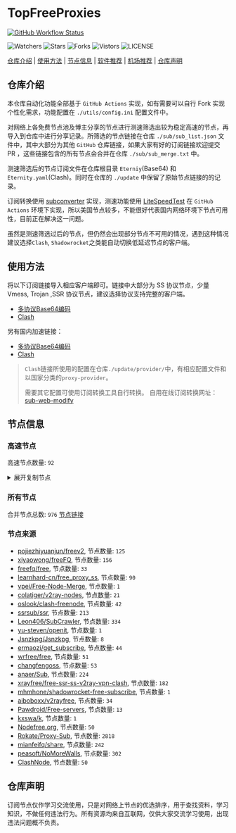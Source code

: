 # TopFreeProxies
[![GitHub Workflow Status](https://github.com/Jason6111/topfreeproxies/actions/workflows/get-proxies.yml/badge.svg)](https://github.com/Jason6111/TopFreeProxies/actions/workflows/get-proxies.yml) 

![Watchers](https://img.shields.io/github/watchers/Jason6111/topfreeproxies) ![Stars](https://img.shields.io/github/stars/Jason6111/topfreeproxies) ![Forks](https://img.shields.io/github/forks/Jason6111/topfreeproxies) ![Vistors](https://visitor-badge.laobi.icu/badge?page_id=Jason6111.topfreeproxies) ![LICENSE](https://img.shields.io/badge/license-CC%20BY--SA%204.0-green.svg)

[仓库介绍](https://github.com/Jason6111/TopFreeProxies#仓库介绍) | [使用方法](https://github.com/Jason6111/TopFreeProxies#使用方法) | [节点信息](https://github.com/Jason6111/TopFreeProxies#节点信息) | [软件推荐](https://github.com/Jason6111/TopFreeProxies#客户端选择) | [机场推荐](https://github.com/Jason6111/TopFreeProxies#机场推荐) | [仓库声明](https://github.com/Jason6111/TopFreeProxies#仓库声明)

## 仓库介绍
本仓库自动化功能全部基于 `GitHub Actions` 实现，如有需要可以自行 Fork 实现个性化需求，功能配置在 `./utils/config.ini` 配置文件中。

对网络上各免费节点池及博主分享的节点进行测速筛选出较为稳定高速的节点，再导入到仓库中进行分享记录。所筛选的节点链接在仓库 `./sub/sub_list.json` 文件中，其中大部分为其他 `GitHub` 仓库链接，如果大家有好的订阅链接欢迎提交 PR ，这些链接包含的所有节点会合并在仓库 `./sub/sub_merge.txt` 中。

测速筛选后的节点订阅文件在仓库根目录 `Eterniy`(Base64) 和 `Eternity.yaml`(Clash)。同时在仓库的 `./update` 中保留了原始节点链接的的记录。

订阅转换使用 [subconverter](https://github.com/tindy2013/subconverter) 实现，测速功能使用 [LiteSpeedTest](https://github.com/xxf098/LiteSpeedTest) 在 `GitHub Actions` 环境下实现，所以美国节点较多，不能很好代表国内网络环境下节点可用性，目前正在解决这一问题。

虽然是测速筛选过后的节点，但仍然会出现部分节点不可用的情况，遇到这种情况建议选择`Clash`, `Shadowrocket`之类能自动切换低延迟节点的客户端。

## 使用方法
将以下订阅链接导入相应客户端即可。链接中大部分为 SS 协议节点，少量 Vmess, Trojan ,SSR 协议节点，建议选择协议支持完整的客户端。

- [多协议Base64编码](https://raw.githubusercontent.com/Jason6111/TopFreeProxies/master/Eternity)
- [Clash](https://raw.githubusercontent.com/Jason6111/TopFreeProxies/master/Eternity.yaml)

另有国内加速链接：

- [多协议Base64编码](https://fastly.jsdelivr.net/gh/Jason6111/TopFreeProxies@master/Eternity)
- [Clash](https://fastly.jsdelivr.net/gh/Jason6111/TopFreeProxies@master/Eternity.yaml)

>`Clash`链接所使用的配置在仓库`./update/provider/`中，有相应配置文件和以国家分类的`proxy-provider`。
>
>需要其它配置可使用订阅转换工具自行转换。
>自用在线订阅转换网址：[sub-web-modify](https://sub.v1.mk/)

## 节点信息
### 高速节点
高速节点数量: `92`
<details>
  <summary>展开复制节点</summary>

    vmess://eyJ2IjoiMiIsInBzIjoi8J+HsPCfh7cg6Z+p5Zu9XzAxMjgwMTciLCJhZGQiOiIxMy4yMDkuNzIuODciLCJwb3J0IjoiMzYxNDUiLCJ0eXBlIjoibm9uZSIsImlkIjoiMTZhM2JjNWEtYTIyYy00MDkxLWJkOTAtMzE0ZTg3MTc1ZjBhIiwiYWlkIjoiMCIsIm5ldCI6InRjcCIsInBhdGgiOiIvIiwiaG9zdCI6IiIsInRscyI6IiJ9
    vmess://eyJ2IjoiMiIsInBzIjoi8J+HsPCfh7cg6Z+p5Zu9XzAxMjgwMDciLCJhZGQiOiIxMzEuMTg2LjIxLjIyMyIsInBvcnQiOiIyNDI1MCIsInR5cGUiOiJub25lIiwiaWQiOiIyNWRkYjIxNS05ODQwLTRjZGItZTAzNy0xN2E5NDNiMzI1MDAiLCJhaWQiOiIwIiwibmV0Ijoid3MiLCJwYXRoIjoiLyIsImhvc3QiOiIiLCJ0bHMiOiIifQ==
    vmess://eyJ2IjoiMiIsInBzIjoi8J+HuPCfh6wg5paw5Yqg5Z2hKOayueeuoeegtOino+i1hOa6kOWQmykiLCJhZGQiOiIxNzIuMTA0LjE2Ny4yNDAiLCJwb3J0IjoiNzIwNCIsInR5cGUiOiJub25lIiwiaWQiOiI5YzUyNzc2Yi00YjAxLTRhZTYtOWY3ZC0yNWNkNDcyNWUxM2MiLCJhaWQiOiIwIiwibmV0Ijoid3MiLCJwYXRoIjoiL3NnMSIsImhvc3QiOiIiLCJ0bHMiOiIifQ==
    trojan://0c6a3341e8d5ab17@103.172.116.196:3389?allowInsecure=1#SG_103.172.116.196_01262023c7ab-555trojan
    vmess://eyJ2IjoiMiIsInBzIjoi8J+Hr/Cfh7Ug5pel5pysIDAwNCIsImFkZCI6Im00LjQwMDEwMDEwLnh5eiIsInBvcnQiOiIzNzEyMSIsInR5cGUiOiJub25lIiwiaWQiOiI1NzVlNGQ5Mi0xMDU2LTQ0YzItOGNhYy03NWVmMWM4NTlhZDUiLCJhaWQiOiIwIiwibmV0IjoidGNwIiwicGF0aCI6Ii8iLCJob3N0IjoibTQuNDAwMTAwMTAueHl6IiwidGxzIjoidGxzIn0=
    vmess://eyJ2IjoiMiIsInBzIjoi8J+HuPCfh6wg5paw5Yqg5Z2hXzAxMjgwMjYiLCJhZGQiOiIxMTguMTA3LjU3LjE4MCIsInBvcnQiOiIyNzU0MiIsInR5cGUiOiJub25lIiwiaWQiOiIwYzg4YjVmZS1iMTliLTRiMTctOWFiYi05OWEwODI0ZDA0ZjEiLCJhaWQiOiIwIiwibmV0IjoidGNwIiwicGF0aCI6Ii8iLCJob3N0IjoiIiwidGxzIjoiIn0=
    vmess://eyJ2IjoiMiIsInBzIjoi8J+HsPCfh7cg6Z+p5Zu9XzAxMjgwMTEiLCJhZGQiOiIzLjM0LjIuODQiLCJwb3J0IjoiNTI1NTQiLCJ0eXBlIjoibm9uZSIsImlkIjoiOTIwMDJkNDctNTgxNS00YTcxLTk0OWYtYjJhZjE3NDMyMjQ4IiwiYWlkIjoiMCIsIm5ldCI6InRjcCIsInBhdGgiOiIvIiwiaG9zdCI6IiIsInRscyI6IiJ9
    vmess://eyJ2IjoiMiIsInBzIjoi8J+HuPCfh6wg5paw5Yqg5Z2hXzAxMjgwMTgiLCJhZGQiOiIyMDYuMTg5LjE0Ny42OSIsInBvcnQiOiIyMDQzNyIsInR5cGUiOiJub25lIiwiaWQiOiJiMDcxOThkMy04YzJkLTQxNjYtZGYwNS1jYTU0ZWE1ZWU2Y2EiLCJhaWQiOiIwIiwibmV0IjoidGNwIiwicGF0aCI6Ii8iLCJob3N0IjoiIiwidGxzIjoiIn0=
    ss://YWVzLTI1Ni1jZmI6YW1hem9uc2tyMDU@43.200.2.173:443#%F0%9F%87%B0%F0%9F%87%B7%20_KR_%E9%9F%A9%E5%9B%BD%204
    vmess://eyJ2IjoiMiIsInBzIjoi8J+HsPCfh7cgX0tSX+mfqeWbvSAyIiwiYWRkIjoic3Vyb25nd2VpLmV1Lm9yZyIsInBvcnQiOiI0NDMiLCJ0eXBlIjoibm9uZSIsImlkIjoiNjA5M2VlZmItN2FiNi00MWRmLWFiYTAtZDVmYTU4MTQ3ZTEwIiwiYWlkIjoiMCIsIm5ldCI6IndzIiwicGF0aCI6Ii9yZWZmczd5MjZnMHVhIiwiaG9zdCI6InN1cm9uZ3dlaS5ldS5vcmciLCJ0bHMiOiJ0bHMifQ==
    vmess://eyJ2IjoiMiIsInBzIjoi8J+HsPCfh7cg6Z+p5Zu9XzAxMjgwMTYiLCJhZGQiOiIzLjM1LjEzNC4yMCIsInBvcnQiOiI0NDYyOCIsInR5cGUiOiJub25lIiwiaWQiOiI4ZWM3OGY1NC0wNTFiLTRhZjAtODMyNC0wZDkyNWM3NGM1ZTAiLCJhaWQiOiIwIiwibmV0IjoidGNwIiwicGF0aCI6Ii9yZWZmczd5MjZnMHVhIiwiaG9zdCI6InN1cm9uZ3dlaS5ldS5vcmciLCJ0bHMiOiIifQ==
    vmess://eyJ2IjoiMiIsInBzIjoi8J+HrfCfh7AgSEvjgJDku5jotLnmjqjojZDvvJpodHRwcy8vdHQuc2JzL3ZpcOOAkSAyIiwiYWRkIjoicHJveHlzdS1hbGFuLjQ2NjUxMjAxLnh5eiIsInBvcnQiOiI0NDMiLCJ0eXBlIjoibm9uZSIsImlkIjoiMGE0MGJiZTItNjk3NC00ZTU5LTgyMGUtN2E5NGU4ZTgwMGJiIiwiYWlkIjoiMCIsIm5ldCI6IndzIiwicGF0aCI6Ii9TVFc3TVZTWSIsImhvc3QiOiJwcm94eXN1LWFsYW4uNDY2NTEyMDEueHl6IiwidGxzIjoidGxzIn0=
    trojan://da777aae-defb-41d0-a183-2c27da2b4677@jgwdj3.gaox.ml:443?allowInsecure=1#%F0%9F%87%AF%F0%9F%87%B5%20%5B01-03%5D%7Copenrunner%7C%E6%97%A5%E6%9C%AC%28JP%29Japan%2FTokyo_16
    trojan://7Z29DRr1ts@cp-asus.ml:50275?allowInsecure=1#%F0%9F%87%B8%F0%9F%87%AC%20%5B01-03%5D%7Copenrunner%7C%E6%96%B0%E5%8A%A0%E5%9D%A1%28SG%29Singapore%2FSingapore_8
    vmess://eyJ2IjoiMiIsInBzIjoi8J+HrfCfh7AgWzAxLTAzXXxvcGVucnVubmVyfOS4reWbvemmmea4ry/kuK3lm73lj7Dmub4oQ04pQ2hpbmEvU2hlbnpoZW4vKOWPr+iDveaYr+S4rei9rOiKgueCuSlfMyIsImFkZCI6IlYxMDQuYmdwbmV0LnRvcCIsInBvcnQiOiIyNjEwNCIsInR5cGUiOiJub25lIiwiaWQiOiJlZjM2MWM4My04Yjg5LTM5NTAtOWM5Yi02Y2NjMTc3ZTYyODUiLCJhaWQiOiIwIiwibmV0Ijoid3MiLCJwYXRoIjoiL2FkbWluIiwiaG9zdCI6IlYxMDQuYmdwbmV0LnRvcCIsInRscyI6IiJ9
    vmess://eyJ2IjoiMiIsInBzIjoi8J+HrfCfh7AgWzAxLTAzXXxvcGVucnVubmVyfOS4reWbvemmmea4ry/kuK3lm73lj7Dmub4oQ04pQ2hpbmEvQmVpamluZy8o5Y+v6IO95piv5Lit6L2s6IqC54K5KV8xMCIsImFkZCI6InNoY3UuZm9yZ2VidWtraXQuY29tIiwicG9ydCI6IjQ3Mzg5IiwidHlwZSI6Im5vbmUiLCJpZCI6ImY2ODBkZmQ4LTNiNTktNDhhZi1hZWE4LTFkNGJjMDlhMTcwNSIsImFpZCI6IjAiLCJuZXQiOiJ0Y3AiLCJwYXRoIjoiL2FkbWluIiwiaG9zdCI6IlYxMDQuYmdwbmV0LnRvcCIsInRscyI6IiJ9
    vmess://eyJ2IjoiMiIsInBzIjoi8J+HuPCfh6wgWzAxLTAzXXxvcGVucnVubmVyfOaWsOWKoOWdoShTRylTaW5nYXBvcmUvU2luZ2Fwb3JlXzciLCJhZGQiOiJ2Mi0yLmdvZGxpZ2h0Lnh5eiIsInBvcnQiOiIzMDUyNiIsInR5cGUiOiJub25lIiwiaWQiOiI0MzMwOGQyNy05NGVjLTQwOGUtYThmNi1kNjgyY2ZiOTljYTkiLCJhaWQiOiIwIiwibmV0Ijoid3MiLCJwYXRoIjoiLzU0ZjYzNGZzIiwiaG9zdCI6InYyLTIuZ29kbGlnaHQueHl6IiwidGxzIjoidGxzIn0=
    vmess://eyJ2IjoiMiIsInBzIjoi8J+HrfCfh7AgWzAxLTAzXXxvcGVucnVubmVyfOS4reWbvemmmea4r+eJueWIq+ihjOaUv+WMuihISylIb25na29uZ1NBUkNoaW5hL0hvbmdLb25nXzE5IiwiYWRkIjoiNDI2aGsuZmFuczgueHl6IiwicG9ydCI6IjQ0MyIsInR5cGUiOiJub25lIiwiaWQiOiI5M2JkYWVkNS0xM2M1LTM5MjctOTNkNy1hNjg3N2M1YWM4ZDIiLCJhaWQiOiIyIiwibmV0Ijoid3MiLCJwYXRoIjoiL3JheSIsImhvc3QiOiI0MjZoay5mYW5zOC54eXoiLCJ0bHMiOiJ0bHMifQ==
    vmess://eyJ2IjoiMiIsInBzIjoi8J+HrfCfh7AgWzAxLTAzXXxvcGVucnVubmVyfOS4reWbvemmmea4ry/kuK3lm73lj7Dmub4oQ04pQ2hpbmEvQmVpamluZy8o5Y+v6IO95piv5Lit6L2s6IqC54K5KV8yMCIsImFkZCI6IlYzMDkuYmdwbmV0LnRvcCIsInBvcnQiOiIyNjMwOSIsInR5cGUiOiJub25lIiwiaWQiOiJlZjM2MWM4My04Yjg5LTM5NTAtOWM5Yi02Y2NjMTc3ZTYyODUiLCJhaWQiOiIwIiwibmV0IjoidGNwIiwicGF0aCI6Ii9yYXkiLCJob3N0IjoiNDI2aGsuZmFuczgueHl6IiwidGxzIjoiIn0=
    vmess://eyJ2IjoiMiIsInBzIjoi8J+HrfCfh7AgWzAxLTAzXXxvcGVucnVubmVyfOS4reWbvemmmea4ry/kuK3lm73lj7Dmub4oQ04pQ2hpbmEvU2hlbnpoZW4vKOWPr+iDveaYr+S4rei9rOiKgueCuSlfMjMiLCJhZGQiOiJWMjAzLmJncG5ldC50b3AiLCJwb3J0IjoiMjYyMDMiLCJ0eXBlIjoibm9uZSIsImlkIjoiZWYzNjFjODMtOGI4OS0zOTUwLTljOWItNmNjYzE3N2U2Mjg1IiwiYWlkIjoiMCIsIm5ldCI6InRjcCIsInBhdGgiOiIvcmF5IiwiaG9zdCI6IjQyNmhrLmZhbnM4Lnh5eiIsInRscyI6IiJ9
    trojan://cfbabf31-2cf6-40ca-9688-abbb682370aa@cn.speedabc.xyz:32002?allowInsecure=1&sni=jp-bgp.speedaccelerate.com#%F0%9F%87%AD%F0%9F%87%B0%20%5B01-03%5D%7Copenrunner%7C%E4%B8%AD%E5%9B%BD%E9%A6%99%E6%B8%AF%2F%E4%B8%AD%E5%9B%BD%E5%8F%B0%E6%B9%BE%28CN%29China%2FShenzhen%2F%28%E5%8F%AF%E8%83%BD%E6%98%AF%E4%B8%AD%E8%BD%AC%E8%8A%82%E7%82%B9%29_25
    trojan://e5d46365e25e31d94279c2bcf93390a2@sg-sr-116.mitoption.com:443?allowInsecure=1#%F0%9F%87%B8%F0%9F%87%AC%20%5B01-03%5D%7Copenrunner%7C%E6%96%B0%E5%8A%A0%E5%9D%A1%28SG%29Singapore%2FSingapore_28
    vmess://eyJ2IjoiMiIsInBzIjoi8J+Hr/Cfh7UgWzAxLTAzXXxvcGVucnVubmVyfOaXpeacrChKUClKYXBhbi9Ub2t5b18yOSIsImFkZCI6IjE0MC4yMzguNDguMTk0IiwicG9ydCI6Ijg4ODgiLCJ0eXBlIjoibm9uZSIsImlkIjoiMjRmMWRmYWQtMTI2Ny00Mjk3LThlODgtMGU5YjhlZjQ3ZTQ3IiwiYWlkIjoiMCIsIm5ldCI6InRjcCIsInBhdGgiOiIvIiwiaG9zdCI6IiIsInRscyI6IiJ9
    vmess://eyJ2IjoiMiIsInBzIjoi8J+HqPCfh7MgWzAxLTAzXXxvcGVucnVubmVyfOS4reWbveWPsOa5vihUVylUYWl3YW4vQ2l0eU9mZmljZV8yIiwiYWRkIjoiNjEuMjIyLjIwMi4xNDAiLCJwb3J0IjoiMzM3OTIiLCJ0eXBlIjoibm9uZSIsImlkIjoiZTU1Y2QxODItMDFiMC00ZmI3LWE1MTAtMzYzNzAxYTQ5MWM1IiwiYWlkIjoiMCIsIm5ldCI6IndzIiwicGF0aCI6Ii8iLCJob3N0IjoiIiwidGxzIjoiIn0=
    ss://YWVzLTI1Ni1nY206WTZSOXBBdHZ4eHptR0M@158.247.205.87:5601#%F0%9F%87%AF%F0%9F%87%B5%20%5B01-03%5D%7Copenrunner%7C%E6%97%A5%E6%9C%AC%28JP%29Japan%2FOsaka_40
    trojan://7b4066ae-accc-11eb-a8bf-f23c91cfbbc9@ssl.tcpbbr.net:443?allowInsecure=1#%F0%9F%87%AD%F0%9F%87%B0%20%5B01-03%5D%7Copenrunner%7C%E4%B8%AD%E5%9B%BD%E9%A6%99%E6%B8%AF%E7%89%B9%E5%88%AB%E8%A1%8C%E6%94%BF%E5%8C%BA%28HK%29Hongkong%2BSAR%2BChina%2FHong%2BKong_42
    ss://Y2hhY2hhMjAtaWV0Zi1wb2x5MTMwNTpHIXlCd1BXSDNWYW8@148.66.56.99:807#HK_52
    ss://Y2hhY2hhMjAtaWV0Zi1wb2x5MTMwNTpYczlPUlQ0ajY1YjhIcmVacmcwcA@185.160.26.91:1663#JP_67
    ss://YWVzLTI1Ni1jZmI6YW1hem9uc2tyMDU@3.112.193.151:443#JP_71
    vmess://eyJ2IjoiMiIsInBzIjoi8J+HsPCfh7cg576O5Zu9LXZtZXNzLWFtZGtyLnB0dXUubWw0NDMt6KKr5aKZLeS4rei9rDE0Ni41Ni45Ni43NS3op6PplIHpn6nlm73lnLDljLpORumdnuiHquWItuWJpyIsImFkZCI6ImFtZGtyLnB0dXUubWwiLCJwb3J0IjoiNDQzIiwidHlwZSI6Im5vbmUiLCJpZCI6ImUyY2RjMzA1LWRkYTctNDY1ZS1iNjc1LWJhMDQ2OGQyYThiMyIsImFpZCI6IjQiLCJuZXQiOiJ3cyIsInBhdGgiOiIvOTg3IiwiaG9zdCI6ImFtZGtyLnB0dXUubWwiLCJ0bHMiOiJ0bHMifQ==
    ss://YWVzLTI1Ni1jZmI6YW1hem9uc2tyMDU@54.169.62.50:443#SG_124
    ss://Y2hhY2hhMjAtaWV0Zi1wb2x5MTMwNTpHIXlCd1BXSDNWYW8@217.197.161.136:811#Pool_%F0%9F%87%B8%F0%9F%87%ACSG_125
    ss://Y2hhY2hhMjAtaWV0Zi1wb2x5MTMwNTpHIXlCd1BXSDNWYW8@217.197.161.138:805#Pool_%F0%9F%87%B8%F0%9F%87%ACSG_126
    vmess://eyJ2IjoiMiIsInBzIjoi8J+HsPCfh7cg576O5Zu9LXZtZXNzLWFtZGtyLnB0dXUuZ2E0NDMt6KKr5aKZLeS4rei9rDE1Mi42OS4yMjkuMjIyLeino+mUgemfqeWbveWcsOWMuk5G6Z2e6Ieq5Yi25YmnIiwiYWRkIjoiYW1ka3IucHR1dS5nYSIsInBvcnQiOiI0NDMiLCJ0eXBlIjoibm9uZSIsImlkIjoiYTYxMmI2N2YtYTc5Yi00YTcxLWE4MmItYTQ2OTA2NzUyMDIzIiwiYWlkIjoiNCIsIm5ldCI6IndzIiwicGF0aCI6Ii80MDgiLCJob3N0IjoiYW1ka3IucHR1dS5nYSIsInRscyI6InRscyJ9
    ss://YWVzLTI1Ni1jZmI6YW1hem9uc2tyMDU@54.169.211.238:443#SG_128
    ss://Y2hhY2hhMjAtaWV0Zi1wb2x5MTMwNTpHIXlCd1BXSDNWYW8@81.90.189.41:810#%F0%9F%87%B8%F0%9F%87%AC%20Relay_%F0%9F%87%B8%F0%9F%87%ACSG-%F0%9F%87%B8%F0%9F%87%ACSG_131
    ss://YWVzLTI1Ni1jZmI6YW1hem9uc2tyMDU@18.141.183.204:443#SG_132
    vmess://eyJ2IjoiMiIsInBzIjoi8J+Hr/Cfh7Ug576O5Zu9LXZtZXNzLWpwYW1kLmZpbmV5b28ubWw0NDMt6KKr5aKZLeS4rei9rDEzOC4yLjMzLjEwMi3op6PplIHml6XmnKzlnLDljLpORumdnuiHquWItuWJpyIsImFkZCI6ImpwYW1kLmZpbmV5b28ubWwiLCJwb3J0IjoiNDQzIiwidHlwZSI6Im5vbmUiLCJpZCI6IjM1ZTVlMmVhLTEzNzItNDc0NS1kZmY4LWZiMmJkMTEwMTZjNCIsImFpZCI6IjQiLCJuZXQiOiJ3cyIsInBhdGgiOiIvMTIzIiwiaG9zdCI6ImpwYW1kLmZpbmV5b28ubWwiLCJ0bHMiOiJ0bHMifQ==
    ss://YWVzLTI1Ni1jZmI6YW1hem9uc2tyMDU@54.254.199.122:443#SG_135
    vmess://eyJ2IjoiMiIsInBzIjoi8J+Hr/Cfh7Ug576O5Zu9LXZtZXNzLWpwYXJtLmZpbmV5b28ubWw0NDMt6KKr5aKZLeS4rei9rDEzOC4yLjMzLjkwLeino+mUgeaXpeacrOWcsOWMuk5G6Z2e6Ieq5Yi25YmnIiwiYWRkIjoianBhcm0uZmluZXlvby5tbCIsInBvcnQiOiI0NDMiLCJ0eXBlIjoibm9uZSIsImlkIjoiMTBiYTQ3OGUtOWRlMS00YWE5LWMwOWUtNzcwNzAyNTMzNGQzIiwiYWlkIjoiNCIsIm5ldCI6IndzIiwicGF0aCI6Ii8xMjMiLCJob3N0IjoianBhcm0uZmluZXlvby5tbCIsInRscyI6InRscyJ9
    vmess://eyJ2IjoiMiIsInBzIjoi8J+Hr/Cfh7Ug576O5Zu9LXZtZXNzLWpwYXJtLmZpbmV5b28uY2Y0NDMt6KKr5aKZLeS4rei9rDE1Mi43MC44MS42Ni3op6PplIHml6XmnKzlnLDljLpORumdnuiHquWItuWJpyIsImFkZCI6ImpwYXJtLmZpbmV5b28uY2YiLCJwb3J0IjoiNDQzIiwidHlwZSI6Im5vbmUiLCJpZCI6ImJkNWVlMjQ5LWZlN2ItNDY2OS1hNmQ5LWIzZjVlZWNiOThlNiIsImFpZCI6IjQiLCJuZXQiOiJ3cyIsInBhdGgiOiIvMTIzIiwiaG9zdCI6ImpwYXJtLmZpbmV5b28uY2YiLCJ0bHMiOiJ0bHMifQ==
    vmess://eyJ2IjoiMiIsInBzIjoi8J+HuPCfh6wg5Lit5Zu9LXZtZXNzLTguMjE0LjMzLjE1ODgwLeiiq+WimS3nm7Tov54t6Kej6ZSB5paw5Yqg5Z2h5Zyw5Yy6TkbpnZ7oh6rliLbliaciLCJhZGQiOiI4LjIxNC4zMy4xNTgiLCJwb3J0IjoiODAiLCJ0eXBlIjoibm9uZSIsImlkIjoiY2I4MWU2YWItMWQ4My00YWMxLWYwYWQtYWU1YzJhN2MyOWVmIiwiYWlkIjoiMCIsIm5ldCI6IndzIiwicGF0aCI6Ii8iLCJob3N0IjoiIiwidGxzIjoiIn0=
    vmess://eyJ2IjoiMiIsInBzIjoi8J+HuPCfh6wg576O5Zu9LXZtZXNzLWNhLjAxMTIyMzMueHl6ODQ0My3ooqvlopkt5Lit6L2sMTk5Ljg3LjIxMC4xODYt6Kej6ZSB5paw5Yqg5Z2h5Zyw5Yy6TkbpnZ7oh6rliLbliaciLCJhZGQiOiJjYS4wMTEyMjMzLnh5eiIsInBvcnQiOiI4NDQzIiwidHlwZSI6Im5vbmUiLCJpZCI6ImMzMDAwZTlkLWJlZTctNGZkYi1iMzEyLWRkMDcwMzBmMzI1ZCIsImFpZCI6IjQiLCJuZXQiOiJ3cyIsInBhdGgiOiIvaG9tZSIsImhvc3QiOiJjYS4wMTEyMjMzLnh5eiIsInRscyI6InRscyJ9
    vmess://eyJ2IjoiMiIsInBzIjoi8J+Hr/Cfh7Ug5pel5pysLXZtZXNzLTE0Ni41Ni40MC4xMTcyNzY3NS3ooqvlopkt55u06L+eLeino+mUgemfqeWbveWcsOWMuk5G6Z2e6Ieq5Yi25YmnIiwiYWRkIjoiMTQ2LjU2LjQwLjExNyIsInBvcnQiOiIyNzY3NSIsInR5cGUiOiJub25lIiwiaWQiOiIwNTNjYTBmNC0wNTdlLTQ5M2QtYWQzMC01YmE1MWYwMGY1OWMiLCJhaWQiOiI0IiwibmV0Ijoid3MiLCJwYXRoIjoiLyIsImhvc3QiOiIiLCJ0bHMiOiIifQ==
    vmess://eyJ2IjoiMiIsInBzIjoi8J+HuvCfh7gg576O5Zu9KOayueeuoeegtOino+i1hOa6kOWQmykgMTMiLCJhZGQiOiIxNzIuNjQuMTU0LjEwMiIsInBvcnQiOiI0NDMiLCJ0eXBlIjoibm9uZSIsImlkIjoiNWY2NGZhNjUtN2IxNC00OWM1LTk1NGQtYWExNWM2YmZjYWNkIiwiYWlkIjoiMCIsIm5ldCI6IndzIiwicGF0aCI6Ii9kb25ndGFpd2FuZy5jb20iLCJob3N0IjoiY2xhc2g2LnNzci1mcmVlLnh5eiIsInRscyI6InRscyJ9
    vmess://eyJ2IjoiMiIsInBzIjoi8J+HuvCfh7gg576O5Zu9XzAxMjgyNzAiLCJhZGQiOiIxNDEuMTkzLjIxMy4xMCIsInBvcnQiOiI0NDMiLCJ0eXBlIjoibm9uZSIsImlkIjoiMmIyMTQxMjItMTkwNi00MjhhLWJiYjctYTAzOWNiYjdjZDVjIiwiYWlkIjoiMCIsIm5ldCI6IndzIiwicGF0aCI6Ii85SlpGRFRLRSIsImhvc3QiOiJmcjEudHJ1bXAyMDIzLm9yZyIsInRscyI6InRscyJ9
    vmess://eyJ2IjoiMiIsInBzIjoi8J+HuvCfh7gg576O5Zu9KOayueeuoeegtOino+i1hOa6kOWQmykgMjMiLCJhZGQiOiIxOTguNDEuMjEyLjEyMiIsInBvcnQiOiI0NDMiLCJ0eXBlIjoibm9uZSIsImlkIjoiMmIyMTQxMjItMTkwNi00MjhhLWJiYjctYTAzOWNiYjdjZDVjIiwiYWlkIjoiMCIsIm5ldCI6IndzIiwicGF0aCI6Ii85SlpGRFRLRSIsImhvc3QiOiJmcjEudHJ1bXAyMDIzLm9yZyIsInRscyI6InRscyJ9
    vmess://eyJ2IjoiMiIsInBzIjoi8J+HuvCfh7gg576O5Zu9KOayueeuoeegtOino+i1hOa6kOWQmykgMTgiLCJhZGQiOiIxNDEuMTAxLjExNC4xMzQiLCJwb3J0IjoiNDQzIiwidHlwZSI6Im5vbmUiLCJpZCI6IjQ2MTI2MThjLTI0Y2QtNDM3OS05OTI0LWNmZGYzZDYxZmE1YSIsImFpZCI6IjAiLCJuZXQiOiJ3cyIsInBhdGgiOiIvSVlLTEQ1M00iLCJob3N0Ijoib3BmcjEudjJyYXlmcmVlMS54eXoiLCJ0bHMiOiJ0bHMifQ==
    vmess://eyJ2IjoiMiIsInBzIjoi8J+HuvCfh7ggX0JaX+S8r+WIqeWFuS0+8J+HuvCfh7hfVVNf576O5Zu9IDIiLCJhZGQiOiIyMDMuMzAuMTkwLjE5MSIsInBvcnQiOiI0NDMiLCJ0eXBlIjoibm9uZSIsImlkIjoiNTZhMjE4OGItMmFiNy00MDJjLWI5YjgtMzQ4NDdmZGYwOTU4IiwiYWlkIjoiMCIsIm5ldCI6IndzIiwicGF0aCI6Ii81UU5ST1NSViIsImhvc3QiOiJvcGxnMS56aHVqaWNuMi5jb20iLCJ0bHMiOiJ0bHMifQ==
    ss://Y2hhY2hhMjAtaWV0Zi1wb2x5MTMwNTopMU4xRTZ2MFNVX3JHVHBn@38.64.138.53:1035#%F0%9F%87%BA%F0%9F%87%B8%20%E5%8A%A0%E6%8B%BF%E5%A4%A7-ss-38.64.138.531035-%E8%A2%AB%E5%A2%99-%E7%9B%B4%E8%BF%9E-%E8%A7%A3%E9%94%81%E7%BE%8E%E5%9B%BD%E5%9C%B0%E5%8C%BANF%E9%9D%9E%E8%87%AA%E5%88%B6%E5%89%A7
    vmess://eyJ2IjoiMiIsInBzIjoi8J+HuvCfh7gg576O5Zu9IDA1OSIsImFkZCI6IjE0MS4xMDEuMTE1LjEzNCIsInBvcnQiOiI0NDMiLCJ0eXBlIjoibm9uZSIsImlkIjoiNDYxMjYxOGMtMjRjZC00Mzc5LTk5MjQtY2ZkZjNkNjFmYTVhIiwiYWlkIjoiMCIsIm5ldCI6IndzIiwicGF0aCI6Ii9JWUtMRDUzTSIsImhvc3QiOiJvcGZyMS52MnJheWZyZWUxLnh5eiIsInRscyI6InRscyJ9
    vmess://eyJ2IjoiMiIsInBzIjoi8J+HuvCfh7gg576O5Zu9IDExNyIsImFkZCI6InBoMDEuY2Yuc3NydTcuY2FzYSIsInBvcnQiOiI0NDMiLCJ0eXBlIjoibm9uZSIsImlkIjoiYjY4M2QzMzUtNjdlYy0zNTM4LTk0ZDItZTZiZjlhNjAwODIzIiwiYWlkIjoiMCIsIm5ldCI6IndzIiwicGF0aCI6Ii92MnJheSIsImhvc3QiOiJwaDAxLnNzcnU0LmZ1biIsInRscyI6InRscyJ9
    vmess://eyJ2IjoiMiIsInBzIjoi8J+HuvCfh7gg576O5Zu9IDAzNiIsImFkZCI6ImZiaS5nb3YiLCJwb3J0IjoiNDQzIiwidHlwZSI6Im5vbmUiLCJpZCI6ImQ1YTM4ZWFmLWI3MjMtNDViZS1iN2QyLTNjNGU0NWIyOTQwMCIsImFpZCI6IjAiLCJuZXQiOiJ3cyIsInBhdGgiOiIvdmlkZW9zIiwiaG9zdCI6ImhrMTIudGFyZ29vY2xvdWQubGl2ZSIsInRscyI6InRscyJ9
    vmess://eyJ2IjoiMiIsInBzIjoi8J+HuvCfh7gg576O5Zu9KOayueeuoeegtOino+i1hOa6kOWQmykgMjQiLCJhZGQiOiIxNDEuMTkzLjIxMy4yMSIsInBvcnQiOiI0NDMiLCJ0eXBlIjoibm9uZSIsImlkIjoiMmIyMTQxMjItMTkwNi00MjhhLWJiYjctYTAzOWNiYjdjZDVjIiwiYWlkIjoiMCIsIm5ldCI6IndzIiwicGF0aCI6Ii85SlpGRFRLRSIsImhvc3QiOiJmcjEudHJ1bXAyMDIzLm9yZyIsInRscyI6InRscyJ9
    vmess://eyJ2IjoiMiIsInBzIjoi8J+HuvCfh7gg576O5Zu9KOayueeuoeegtOino+i1hOa6kOWQmykgMTkiLCJhZGQiOiIxOTguNDEuMjAzLjUiLCJwb3J0IjoiNDQzIiwidHlwZSI6Im5vbmUiLCJpZCI6IjQ2MTI2MThjLTI0Y2QtNDM3OS05OTI0LWNmZGYzZDYxZmE1YSIsImFpZCI6IjAiLCJuZXQiOiJ3cyIsInBhdGgiOiIvSVlLTEQ1M00iLCJob3N0Ijoib3BmcjEudjJyYXlmcmVlMS54eXoiLCJ0bHMiOiJ0bHMifQ==
    ss://YWVzLTI1Ni1nY206ZmFCQW9ENTRrODdVSkc3@167.88.63.99:2375#%F0%9F%87%BA%F0%9F%87%B8%20%E7%BE%8E%E5%9B%BD-ss-167.88.63.992375-%E8%A2%AB%E5%A2%99-%E7%9B%B4%E8%BF%9E-%E8%A7%A3%E9%94%81%E7%BE%8E%E5%9B%BD%E5%9C%B0%E5%8C%BANF%E9%9D%9E%E8%87%AA%E5%88%B6%E5%89%A7
    ss://YWVzLTI1Ni1nY206S2l4THZLendqZWtHMDBybQ@38.114.114.49:8080#US_213
    ss://YWVzLTI1Ni1nY206a0RXdlhZWm9UQmNHa0M0@38.91.102.72:8882#US_166
    ss://YWVzLTI1Ni1nY206cEtFVzhKUEJ5VFZUTHRN@167.88.61.50:443#US_149
    ss://YWVzLTI1Ni1nY206ZzVNZUQ2RnQzQ1dsSklk@ak1438.free.www.outline.network:5003#%F0%9F%87%BA%F0%9F%87%B8%20Relay_%F0%9F%87%BA%F0%9F%87%B8US-%F0%9F%87%BA%F0%9F%87%B8US_174
    ss://YWVzLTI1Ni1nY206S2l4THZLendqZWtHMDBybQ@172.99.190.149:8080#US_147
    ss://YWVzLTI1Ni1nY206ZTRGQ1dyZ3BramkzUVk@38.91.102.123:9102#%F0%9F%87%BA%F0%9F%87%B8%20%E7%BE%8E%E5%9B%BD%28%E6%B2%B9%E7%AE%A1%E7%A0%B4%E8%A7%A3%E8%B5%84%E6%BA%90%E5%90%9B%29%2020
    ssr://MTczLjgyLjE4Ni4yNTo1MDAwNjphdXRoX2NoYWluX2E6bm9uZTpwbGFpbjpTVTlUZDJkQldWUlNSV0Z6YXlnbU1WVklXVlJwY1NjbUpURXlhV2R6WVhOaGJXRm1VMU5TLz9ncm91cD1VMU5TVUhKdmRtbGtaWEkmcmVtYXJrcz04Si1IdXZDZmg3Z2c1NzZPNVp1OUlEQTROZyZvYmZzcGFyYW09JnByb3RvcGFyYW09
    ss://YWVzLTI1Ni1nY206WEtGS2wyclVMaklwNzQ@38.91.102.30:8008#US_191
    ss://YWVzLTI1Ni1nY206Y2RCSURWNDJEQ3duZklO@38.68.135.19:8119#%F0%9F%87%BA%F0%9F%87%B8%20%5B01-03%5D%7Copenrunner%7C%E7%BE%8E%E5%9B%BD%28US%29USA%2FDallas_39
    ssr://MTU0LjkuMjA0LjIyOjYwMDAwOmF1dGhfY2hhaW5fYTpub25lOnBsYWluOlluTjJZV0p6WkdGelpHRnpibUkvP2dyb3VwPVUxTlNVSEp2ZG1sa1pYSSZyZW1hcmtzPThKLUh1dkNmaDdnZzU3Nk81WnU5SURBNU1BJm9iZnNwYXJhbT0mcHJvdG9wYXJhbT0
    vmess://eyJ2IjoiMiIsInBzIjoi8J+HuvCfh7gg576O5Zu9KOayueeuoeegtOino+i1hOa6kOWQmykgMzIiLCJhZGQiOiIxOTguNDEuMjA4LjIwMCIsInBvcnQiOiI4MCIsInR5cGUiOiJub25lIiwiaWQiOiJjNjc0N2RhNC1mYjJlLTRhMmEtYmRiNy04NjE0YmRkNmIwYjMiLCJhaWQiOiIwIiwibmV0Ijoid3MiLCJwYXRoIjoiL3NzaGtpdC8xNzM2OTYwMTExLzYzYjFhZjdhNWY0M2YvIiwiaG9zdCI6InNnMy12MnJheS5zc2hraXQub3JnIiwidGxzIjoiIn0=
    trojan://dbf9bf9c-2c3f-474a-8031-d4c00666a989@fhcamd2.gaox.ml:443?allowInsecure=0#%7C22.96Mb
    vmess://eyJ2IjoiMiIsInBzIjoiQHZwbnNlcnZlcnJy8J+Hq/Cfh7ciLCJhZGQiOiJmci1sczAzLm5iMS5mciIsInBvcnQiOiI2NDQ0MyIsInR5cGUiOiJub25lIiwiaWQiOiJjYjcwMDFjNy1lNDk1LTQxYWMtYjk0Mi1mMjVmNjA1MjM0MTQiLCJhaWQiOiIxIiwibmV0Ijoid3MiLCJwYXRoIjoiL2NsaWVudGFyZWEiLCJob3N0IjoiZnItbHMwMy5uYjEuZnIiLCJ0bHMiOiJ0bHMifQ==
    vmess://eyJ2IjoiMiIsInBzIjoi8J+Hs/Cfh7EgTkzojbflhbAgKGh0dHBzLy9hd2tqLmNmL2t5IOazqOWGjOS9k+mqjOa1geWqkuS9k+acuuWcuil5b3V0dWJl6Zi/5Lyf56eR5oqAIiwiYWRkIjoiQ0xPVURGTEFSRS5RVUVTVCIsInBvcnQiOiIyMDg2IiwidHlwZSI6Im5vbmUiLCJpZCI6IjE3ZGFmZTg3LWUyOGQtNGEzMy1mNjA4LTM3NWUxYTA1ZTdiNyIsImFpZCI6IjAiLCJuZXQiOiJ3cyIsInBhdGgiOiIvYXJpZXMiLCJob3N0Ijoic2N3LmNsb3VkZmxhcmUucXVlc3QiLCJ0bHMiOiIifQ==
    vmess://eyJ2IjoiMiIsInBzIjoi8J+HqvCfh7og5qyn5rSyKOayueeuoeegtOino+i1hOa6kOWQmykgMTEiLCJhZGQiOiIxOTAuOTMuMjQ1LjQiLCJwb3J0IjoiNDQzIiwidHlwZSI6Im5vbmUiLCJpZCI6IjE3YjJhMzEzLTM3YTAtNDk0NS1hOGU0LWU2MzM3NTUwNmI0YSIsImFpZCI6IjAiLCJuZXQiOiJ3cyIsInBhdGgiOiIvQTJESk9QRlQiLCJob3N0IjoibGcxMC5jZmNkbjEueHl6IiwidGxzIjoidGxzIn0=
    vmess://eyJ2IjoiMiIsInBzIjoi8J+HqvCfh7og5qyn5rSyKOayueeuoeegtOino+i1hOa6kOWQmykgMTAiLCJhZGQiOiIyMDMuMzAuMTkxLjE5MyIsInBvcnQiOiI0NDMiLCJ0eXBlIjoibm9uZSIsImlkIjoiMTdiMmEzMTMtMzdhMC00OTQ1LWE4ZTQtZTYzMzc1NTA2YjRhIiwiYWlkIjoiMCIsIm5ldCI6IndzIiwicGF0aCI6Ii9BMkRKT1BGVCIsImhvc3QiOiJsZzEwLmNmY2RuMS54eXoiLCJ0bHMiOiJ0bHMifQ==
    vmess://eyJ2IjoiMiIsInBzIjoi8J+HqvCfh7og5qyn5rSyKOayueeuoeegtOino+i1hOa6kOWQmykgOSIsImFkZCI6IjE5MC45My4yNDUuMTcwIiwicG9ydCI6IjQ0MyIsInR5cGUiOiJub25lIiwiaWQiOiI0NjEyNjE4Yy0yNGNkLTQzNzktOTkyNC1jZmRmM2Q2MWZhNWEiLCJhaWQiOiIwIiwibmV0Ijoid3MiLCJwYXRoIjoiL0lZS0xENTNNIiwiaG9zdCI6Im9wZnIxLnYycmF5ZnJlZTEueHl6IiwidGxzIjoidGxzIn0=
    trojan://54080134-2cba-4535-8599-95650bd9aa54@jgwhdlb2.gaox.ml:443?allowInsecure=0#%7C49.67Mb
    vmess://eyJ2IjoiMiIsInBzIjoi8J+HqvCfh7og5qyn5rSyKOayueeuoeegtOino+i1hOa6kOWQmykgNDEiLCJhZGQiOiIyMDMuMzAuMTg5LjE5MCIsInBvcnQiOiI0NDMiLCJ0eXBlIjoibm9uZSIsImlkIjoiNTZhMjE4OGItMmFiNy00MDJjLWI5YjgtMzQ4NDdmZGYwOTU4IiwiYWlkIjoiMCIsIm5ldCI6IndzIiwicGF0aCI6Ii81UU5ST1NSViIsImhvc3QiOiJvcGxnMS56aHVqaWNuMi5jb20iLCJ0bHMiOiJ0bHMifQ==
    vmess://eyJ2IjoiMiIsInBzIjoi8J+HqvCfh7og5qyn5rSyKOayueeuoeegtOino+i1hOa6kOWQmykgNiIsImFkZCI6IjE5MC45My4yNDUuMiIsInBvcnQiOiI0NDMiLCJ0eXBlIjoibm9uZSIsImlkIjoiNDBkNDk2YTYtY2VlYi00MDk2LWJhZWItNGNjNTJiMjA1NjIxIiwiYWlkIjoiMCIsIm5ldCI6IndzIiwicGF0aCI6Ii9FQ1RDSjBERiIsImhvc3QiOiJsZzEudHJ1bXAyMDIzLnVzIiwidGxzIjoidGxzIn0=
    trojan://xxoo@146.19.230.241:443?allowInsecure=1&sni=146.19.230.241#mianfeifq_%F0%9F%87%AC%F0%9F%87%A7Coventry-1177-177
    vmess://eyJ2IjoiMiIsInBzIjoi8J+HqvCfh7og5qyn5rSyKOayueeuoeegtOino+i1hOa6kOWQmykgMjYiLCJhZGQiOiIxODUuMTYyLjIyOC4yMjkiLCJwb3J0IjoiNDQzIiwidHlwZSI6Im5vbmUiLCJpZCI6IjQ2MTI2MThjLTI0Y2QtNDM3OS05OTI0LWNmZGYzZDYxZmE1YSIsImFpZCI6IjAiLCJuZXQiOiJ3cyIsInBhdGgiOiIvSVlLTEQ1M00iLCJob3N0Ijoib3BmcjEudjJyYXlmcmVlMS54eXoiLCJ0bHMiOiJ0bHMifQ==
    vmess://eyJ2IjoiMiIsInBzIjoi8J+HqvCfh7og5qyn5rSyKOayueeuoeegtOino+i1hOa6kOWQmykgNDUiLCJhZGQiOiIxOTAuOTMuMjQ0LjMiLCJwb3J0IjoiNDQzIiwidHlwZSI6Im5vbmUiLCJpZCI6IjU2YTIxODhiLTJhYjctNDAyYy1iOWI4LTM0ODQ3ZmRmMDk1OCIsImFpZCI6IjAiLCJuZXQiOiJ3cyIsInBhdGgiOiIvNVFOUk9TUlYiLCJob3N0Ijoib3BsZzEuemh1amljbjIuY29tIiwidGxzIjoidGxzIn0=
    vmess://eyJ2IjoiMiIsInBzIjoi8J+HrvCfh7cg5LyK5pyXXzAxMjgwMDQiLCJhZGQiOiIxOTMuMTA1LjIzNC4xNDQiLCJwb3J0IjoiMzU1OTIiLCJ0eXBlIjoibm9uZSIsImlkIjoiOWE0MzFlZDktODdjYS00MjUxLTlmNDMtZWM1MGM1NDg2OTc3IiwiYWlkIjoiMCIsIm5ldCI6InRjcCIsInBhdGgiOiIvNVFOUk9TUlYiLCJob3N0Ijoib3BsZzEuemh1amljbjIuY29tIiwidGxzIjoiIn0=
    vmess://eyJ2IjoiMiIsInBzIjoi8J+HqvCfh7og5qyn5rSyKOayueeuoeegtOino+i1hOa6kOWQmykgOCIsImFkZCI6IjE4NS4xNjIuMjI4LjIzMCIsInBvcnQiOiI0NDMiLCJ0eXBlIjoibm9uZSIsImlkIjoiMTdiMmEzMTMtMzdhMC00OTQ1LWE4ZTQtZTYzMzc1NTA2YjRhIiwiYWlkIjoiMCIsIm5ldCI6IndzIiwicGF0aCI6Ii9BMkRKT1BGVCIsImhvc3QiOiJsZzEwLmNmY2RuMS54eXoiLCJ0bHMiOiJ0bHMifQ==
    ss://YWVzLTI1Ni1nY206VEV6amZBWXEySWp0dW9T@38.114.114.67:6697#%E8%BF%99%E4%BA%9B%E8%8A%82%E7%82%B9%E5%8F%AA%E8%83%BD%E5%A4%87%E7%94%A8%E6%88%96%E8%80%85%E9%98%B2%E6%AD%A2%E5%A4%B1%E8%81%94%EF%BC%8C%E8%99%BD%E7%84%B6%E8%B4%A8%E9%87%8F%E5%B9%B6%E4%B8%8D%E6%98%AF%E5%BE%88%E5%A5%BD%EF%BC%8C%E4%B9%9F%E8%AF%B7%E4%BD%8E%E8%B0%83%E4%BD%BF%E7%94%A8%29%2022
    ss://YWVzLTI1Ni1nY206S2l4THZLendqZWtHMDBybQ@38.68.135.18:5500#%E8%BF%99%E4%BA%9B%E8%8A%82%E7%82%B9%E5%8F%AA%E8%83%BD%E5%A4%87%E7%94%A8%E6%88%96%E8%80%85%E9%98%B2%E6%AD%A2%E5%A4%B1%E8%81%94%EF%BC%8C%E8%99%BD%E7%84%B6%E8%B4%A8%E9%87%8F%E5%B9%B6%E4%B8%8D%E6%98%AF%E5%BE%88%E5%A5%BD%EF%BC%8C%E4%B9%9F%E8%AF%B7%E4%BD%8E%E8%B0%83%E4%BD%BF%E7%94%A8%29%20123
    ss://YWVzLTI1Ni1nY206ZmFCQW9ENTRrODdVSkc3@193.108.118.34:2375#%F0%9F%87%AA%F0%9F%87%BA%20%E6%AC%A7%E6%B4%B2%28%E6%B2%B9%E7%AE%A1%E7%A0%B4%E8%A7%A3%E8%B5%84%E6%BA%90%E5%90%9B%29%2035
    ss://YWVzLTI1Ni1nY206ZmFCQW9ENTRrODdVSkc3@195.154.200.150:2376#%E8%BF%99%E4%BA%9B%E8%8A%82%E7%82%B9%E5%8F%AA%E8%83%BD%E5%A4%87%E7%94%A8%E6%88%96%E8%80%85%E9%98%B2%E6%AD%A2%E5%A4%B1%E8%81%94%EF%BC%8C%E8%99%BD%E7%84%B6%E8%B4%A8%E9%87%8F%E5%B9%B6%E4%B8%8D%E6%98%AF%E5%BE%88%E5%A5%BD%EF%BC%8C%E4%B9%9F%E8%AF%B7%E4%BD%8E%E8%B0%83%E4%BD%BF%E7%94%A8%29%2027
    ss://YWVzLTI1Ni1nY206S2l4THZLendqZWtHMDBybQ@212.38.189.174:8000#GB_44
    vmess://eyJ2IjoiMiIsInBzIjoi8J+HqvCfh7og5qyn5rSyKOayueeuoeegtOino+i1hOa6kOWQmykgNSIsImFkZCI6IjE5MC45My4yNDQuNCIsInBvcnQiOiI0NDMiLCJ0eXBlIjoibm9uZSIsImlkIjoiMTdiMmEzMTMtMzdhMC00OTQ1LWE4ZTQtZTYzMzc1NTA2YjRhIiwiYWlkIjoiMCIsIm5ldCI6IndzIiwicGF0aCI6Ii9BMkRKT1BGVCIsImhvc3QiOiJsZzEwLmNmY2RuMS54eXoiLCJ0bHMiOiJ0bHMifQ==
    vmess://eyJ2IjoiMiIsInBzIjoiQFNTUlNVQi1WMDYt5LuY6LS55o6o6I2Qc3VvLnl0L3NzcnN1YiIsImFkZCI6IjEzLjEyNC4yLjI0NyIsInBvcnQiOiIxMjM0IiwidHlwZSI6Im5vbmUiLCJpZCI6IjgyMjBiZmVlLTg0YzYtNDBlMy1kNjI4LTllMWMyYzFjYzhiZCIsImFpZCI6IjAiLCJuZXQiOiJ3cyIsInBhdGgiOiIvYmIiLCJob3N0IjoiIiwidGxzIjoiIn0=
    vmess://eyJ2IjoiMiIsInBzIjoi5Lyv5Yip5YW5XzAxMjgwMTciLCJhZGQiOiIyMDMuMzAuMTg4LjE5MCIsInBvcnQiOiI0NDMiLCJ0eXBlIjoibm9uZSIsImlkIjoiMTdiMmEzMTMtMzdhMC00OTQ1LWE4ZTQtZTYzMzc1NTA2YjRhIiwiYWlkIjoiMCIsIm5ldCI6IndzIiwicGF0aCI6Ii9BMkRKT1BGVCIsImhvc3QiOiJsZzEwLmNmY2RuMS54eXoiLCJ0bHMiOiJ0bHMifQ==
    ssr://MTA0LjE0OS4xMzkuMTg5OjEwMDAyOmF1dGhfY2hhaW5fYTphZXMtMjU2LWNmYjp0bHMxLjJfdGlja2V0X2F1dGg6Wkc5dVozUmhhWGRoYm1jdVkyOXQvP2dyb3VwPVUxTlNVSEp2ZG1sa1pYSSZyZW1hcmtzPUplLV92Ukh2djcwbjc3LTk3Ny05T2UtX3ZXOTVhdS1fdlV3Tjc3LTlUQ1VsNzctOSZvYmZzcGFyYW09JnByb3RvcGFyYW09
    trojan://a2c8194b-fcfd-4c39-a6bd-31ea9f4ea671@upload.soft98.download:443?allowInsecure=0#upload.soft98.download443
    

</details>

### 所有节点
合并节点总数: `976`
[节点链接](https://raw.githubusercontent.com/Jason6111/TopFreeProxies/master/sub/sub_merge_base64.txt)

### 节点来源
- [pojiezhiyuanjun/freev2](https://github.com/pojiezhiyuanjun/freev2), 节点数量: `125`
- [xiyaowong/freeFQ](https://github.com/xiyaowong/freeFQ), 节点数量: `156`
- [freefq/free](https://github.com/freefq/free), 节点数量: `33`
- [learnhard-cn/free_proxy_ss](https://github.com/learnhard-cn/free_proxy_ss), 节点数量: `90`
- [vpei/Free-Node-Merge](https://github.com/vpei/Free-Node-Merge), 节点数量: `1`
- [colatiger/v2ray-nodes](https://github.com/colatiger/v2ray-nodes), 节点数量: `21`
- [oslook/clash-freenode](https://github.com/oslook/clash-freenode), 节点数量: `42`
- [ssrsub/ssr](https://github.com/ssrsub/ssr), 节点数量: `213`
- [Leon406/SubCrawler](https://github.com/Leon406/SubCrawler), 节点数量: `334`
- [yu-steven/openit](https://github.com/yu-steven/openit), 节点数量: `1`
- [Jsnzkpg/Jsnzkpg](https://github.com/Jsnzkpg/Jsnzkpg), 节点数量: `8`
- [ermaozi/get_subscribe](https://github.com/ermaozi/get_subscribe), 节点数量: `44`
- [wrfree/free](https://github.com/wrfree/free), 节点数量: `51`
- [changfengoss](https://github.com/ronghuaxueleng/get_v2), 节点数量: `53`
- [anaer/Sub](https://github.com/anaer/Sub), 节点数量: `224`
- [xrayfree/free-ssr-ss-v2ray-vpn-clash](https://github.com/xrayfree/free-ssr-ss-v2ray-vpn-clash), 节点数量: `182`
- [mhmhone/shadowrocket-free-subscribe](https://github.com/mhmhone/shadowrocket-free-subscribe), 节点数量: `1`
- [aiboboxx/v2rayfree](https://github.com/aiboboxx/v2rayfree), 节点数量: `34`
- [Pawdroid/Free-servers](https://github.com/Pawdroid/Free-servers), 节点数量: `13`
- [kxswa/k](https://github.com/kxswa/k), 节点数量: `1`
- [Nodefree.org](https://github.com/Fukki-Z/nodefree), 节点数量: `50`
- [Rokate/Proxy-Sub](https://github.com/Rokate/Proxy-Sub), 节点数量: `2818`
- [mianfeifq/share](https://github.com/mianfeifq/share), 节点数量: `242`
- [peasoft/NoMoreWalls](https://github.com/peasoft/NoMoreWalls), 节点数量: `302`
- [ClashNode](https://clashnode.com/f/freenode), 节点数量: `50`


## 仓库声明
订阅节点仅作学习交流使用，只是对网络上节点的优选排序，用于查找资料，学习知识，不做任何违法行为。所有资源均来自互联网，仅供大家交流学习使用，出现违法问题概不负责。

